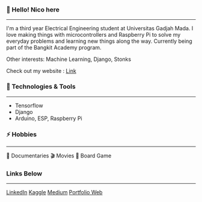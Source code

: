 <!-- Greeting -->
### 👋 Hello! Nico here

---


<!-- About -->
I'm a third year Electrical Engineering student at Universitas Gadjah Mada. I love making things with microcontrollers and Raspberry Pi to solve my everyday problems and learning new things along the way. Currently being part of the Bangkit Academy program.

Other interests: Machine Learning, Django, Stonks

Check out my website : <a href="nicorenaldo.github.io">Link</a>

### 🔧 Technologies & Tools

  ---

- Tensorflow
- Django
- Arduino, ESP, Raspberry Pi


### ⚡ Hobbies

  ---

🎥 Documentaries  🎬 Movies 🎲 Board Game


<!-- Social links -->

### Links Below
---
[LinkedIn](https://www.linkedin.com/in/nicorenaldo/)
[Kaggle](https://www.kaggle.com/nicorenaldo)
[Medium](https://nicorenaldo.medium.com/)
[Portfolio Web](nicorenaldo.github.io)
